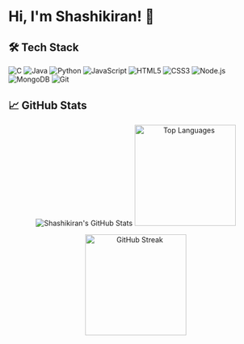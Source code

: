 # Hi, I'm Shashikiran! 👋

## 🛠️ Tech Stack

![C](https://img.shields.io/badge/-C-A8B9CC?logo=c&logoColor=white&style=flat)
![Java](https://img.shields.io/badge/-Java-007396?logo=java&logoColor=white&style=flat)
![Python](https://img.shields.io/badge/-Python-3776AB?logo=python&logoColor=white&style=flat)
![JavaScript](https://img.shields.io/badge/-JavaScript-F7DF1E?logo=javascript&logoColor=black&style=flat)
![HTML5](https://img.shields.io/badge/-HTML5-E34F26?logo=html5&logoColor=white&style=flat)
![CSS3](https://img.shields.io/badge/-CSS3-1572B6?logo=css3&logoColor=white&style=flat)
![Node.js](https://img.shields.io/badge/-Node.js-339933?logo=node.js&logoColor=white&style=flat)
![MongoDB](https://img.shields.io/badge/-MongoDB-47A248?logo=mongodb&logoColor=white&style=flat)
![Git](https://img.shields.io/badge/-Git-F05032?logo=git&logoColor=white&style=flat)


## 📈 GitHub Stats
<p align="center">
  <img src="https://github-readme-stats.vercel.app/api?username=Shashikiran62&show_icons=true&theme=radical" alt="Shashikiran's GitHub Stats" />
    <img src="https://github-readme-stats.vercel.app/api/top-langs/?username=Shashikiran62&layout=compact&theme=radical" alt="Top Languages" height="200" />

</p>

<p align="center">
  <img src="https://github-readme-streak-stats.herokuapp.com/?user=Shashikiran62&theme=radical" alt="GitHub Streak" height="200" />
 
</p>





